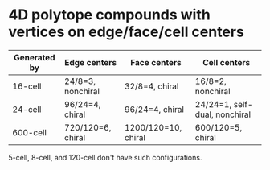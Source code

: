 # 4D polytope compounds with vertices on edge/face/cell centers

| Generated by  | Edge centers  | Face centers  | Cell centers  |
|---|---|---|---|
| 16-cell  | 24/8=3, nonchiral  | 32/8=4, chiral  | 16/8=2, nonchiral  |
| 24-cell  | 96/24=4, chiral  | 96/24=4, chiral  | 24/24=1, self-dual, nonchiral  |
| 600-cell  | 720/120=6, chiral | 1200/120=10, chiral  | 600/120=5, chiral  |

5-cell, 8-cell, and 120-cell don't have such configurations.
